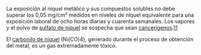 La exposición al níquel metálico y sus compuestos solubles no debe superar los 0,05 mg/cm³ medidos en niveles de níquel equivalente para una exposición laboral de ocho horas diarias y cuarenta semanales. Los vapores y el polvo de [sulfato de níquel](https://es.wikipedia.org/wiki/Sulfato_de_n%C3%ADquel_(II) "Sulfato de níquel (II)") se sospecha que sean [cancerígenos](https://es.wikipedia.org/wiki/Cancer%C3%ADgeno "Cancerígeno").[11](https://es.wikipedia.org/wiki/N%C3%ADquel#cite_note-es_cancer%C3%ADgeno_el_sulfuro_de_niquel-11)​

El [carbonilo de níquel](https://es.wikipedia.org/wiki/Carbonilo_de_n%C3%ADquel "Carbonilo de níquel") (Ni(CO)4), generado durante el proceso de obtención del metal, es un gas extremadamente tóxico.